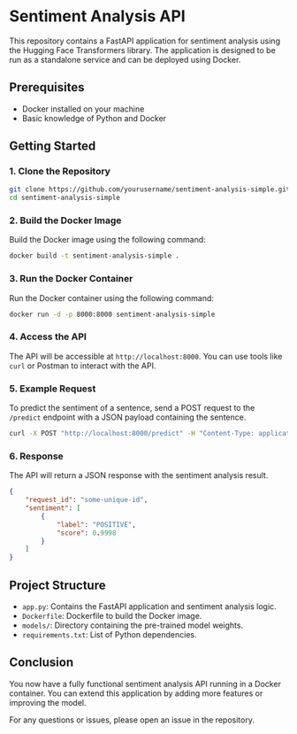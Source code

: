 # Sentiment Analysis API

This repository contains a FastAPI application for sentiment analysis using the Hugging Face Transformers library. The application is designed to be run as a standalone service and can be deployed using Docker.

## Prerequisites

- Docker installed on your machine
- Basic knowledge of Python and Docker

## Getting Started

### 1. Clone the Repository

```sh
git clone https://github.com/yourusername/sentiment-analysis-simple.git
cd sentiment-analysis-simple
```

### 2. Build the Docker Image

Build the Docker image using the following command:

```sh
docker build -t sentiment-analysis-simple .
```

### 3. Run the Docker Container

Run the Docker container using the following command:

```sh
docker run -d -p 8000:8000 sentiment-analysis-simple
```

### 4. Access the API

The API will be accessible at `http://localhost:8000`. You can use tools like `curl` or Postman to interact with the API.

### 5. Example Request

To predict the sentiment of a sentence, send a POST request to the `/predict` endpoint with a JSON payload containing the sentence.

```sh
curl -X POST "http://localhost:8000/predict" -H "Content-Type: application/json" -d '{"sentence": "I love this product!"}'
```

### 6. Response

The API will return a JSON response with the sentiment analysis result.

```json
{
    "request_id": "some-unique-id",
    "sentiment": [
        {
            "label": "POSITIVE",
            "score": 0.9998
        }
    ]
}
```

## Project Structure

- `app.py`: Contains the FastAPI application and sentiment analysis logic.
- `Dockerfile`: Dockerfile to build the Docker image.
- `models/`: Directory containing the pre-trained model weights.
- `requirements.txt`: List of Python dependencies.

## Conclusion

You now have a fully functional sentiment analysis API running in a Docker container. You can extend this application by adding more features or improving the model.

For any questions or issues, please open an issue in the repository.
